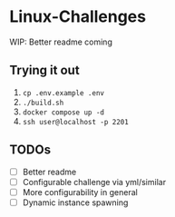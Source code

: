 # Linux-Challenges

WIP: Better readme coming

## Trying it out

1. `cp .env.example .env`
2. `./build.sh`
3. `docker compose up -d`
4. `ssh user@localhost -p 2201`

## TODOs

- [ ] Better readme
- [ ] Configurable challenge via yml/similar
- [ ] More configurability in general
- [ ] Dynamic instance spawning
